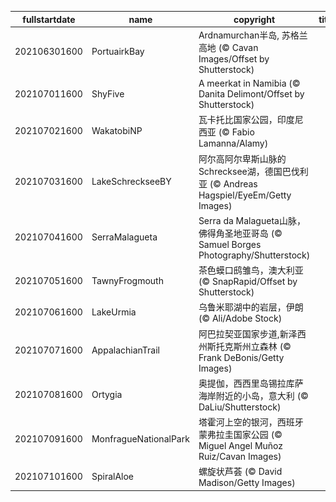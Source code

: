 |fullstartdate|name|copyright|title|image|
|--|--|--|--|--|
202106301600|PortuairkBay|Ardnamurchan半岛, 苏格兰高地 (© Cavan Images/Offset by Shutterstock)||![](/zh-CN/2021/07/202106301600PortuairkBay.jpg)|
202107011600|ShyFive|A meerkat in Namibia (© Danita Delimont/Offset by Shutterstock)||![](/zh-CN/2021/07/202107011600ShyFive.jpg)|
202107021600|WakatobiNP|瓦卡托比国家公园，印度尼西亚 (© Fabio Lamanna/Alamy)||![](/zh-CN/2021/07/202107021600WakatobiNP.jpg)|
202107031600|LakeSchreckseeBY|阿尔高阿尔卑斯山脉的Schrecksee湖，德国巴伐利亚 (© Andreas Hagspiel/EyeEm/Getty Images)||![](/zh-CN/2021/07/202107031600LakeSchreckseeBY.jpg)|
202107041600|SerraMalagueta|Serra da Malagueta山脉，佛得角圣地亚哥岛 (© Samuel Borges Photography/Shutterstock)||![](/zh-CN/2021/07/202107041600SerraMalagueta.jpg)|
202107051600|TawnyFrogmouth|茶色蟆口鸱雏鸟，澳大利亚 (© SnapRapid/Offset by Shutterstock)||![](/zh-CN/2021/07/202107051600TawnyFrogmouth.jpg)|
202107061600|LakeUrmia|乌鲁米耶湖中的岩层，伊朗 (© Ali/Adobe Stock)||![](/zh-CN/2021/07/202107061600LakeUrmia.jpg)|
202107071600|AppalachianTrail|阿巴拉契亚国家步道,新泽西州斯托克斯州立森林 (© Frank DeBonis/Getty Images)||![](/zh-CN/2021/07/202107071600AppalachianTrail.jpg)|
202107081600|Ortygia|奥提伽，西西里岛锡拉库萨海岸附近的小岛，意大利 (© DaLiu/Shutterstock)||![](/zh-CN/2021/07/202107081600Ortygia.jpg)|
202107091600|MonfragueNationalPark|塔霍河上空的银河，西班牙蒙弗拉圭国家公园 (© Miguel Angel Muñoz Ruiz/Cavan Images)||![](/zh-CN/2021/07/202107091600MonfragueNationalPark.jpg)|
202107101600|SpiralAloe|螺旋状芦荟 (© David Madison/Getty Images)||![](/zh-CN/2021/07/202107101600SpiralAloe.jpg)|

